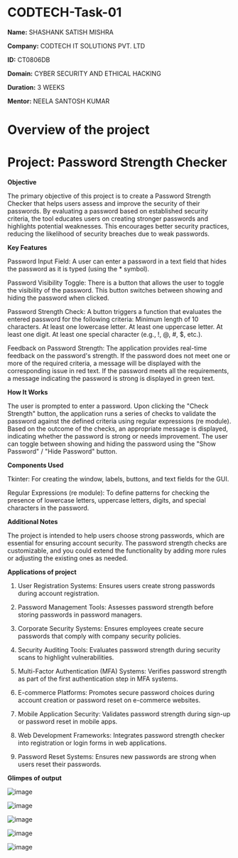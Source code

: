 # CODTECH-Task-01

**Name:** SHASHANK SATISH MISHRA

**Company:** CODTECH IT SOLUTIONS PVT. LTD

**ID:** CT0806DB

**Domain:** CYBER SECURITY AND ETHICAL HACKING

**Duration:** 3 WEEKS

**Mentor:** NEELA SANTOSH KUMAR

# Overview of the project

# Project: Password Strength Checker

**Objective**

The primary objective of this project is to create a Password Strength Checker that helps users assess and improve the security of their passwords. By evaluating a password based on established security criteria, the tool educates users on creating stronger passwords and highlights potential weaknesses. This encourages better security practices, reducing the likelihood of security breaches due to weak passwords.

**Key Features**

Password Input Field:
A user can enter a password in a text field that hides the password as it is typed (using the * symbol).

Password Visibility Toggle:
There is a button that allows the user to toggle the visibility of the password. This button switches between showing and hiding the password when clicked.

Password Strength Check:
A button triggers a function that evaluates the entered password for the following criteria:
Minimum length of 10 characters.
At least one lowercase letter.
At least one uppercase letter.
At least one digit.
At least one special character (e.g., !, @, #, $, etc.).

Feedback on Password Strength:
The application provides real-time feedback on the password's strength. If the password does not meet one or more of the required criteria, a message will be displayed with the corresponding issue in red text.
If the password meets all the requirements, a message indicating the password is strong is displayed in green text.

**How It Works**

The user is prompted to enter a password.
Upon clicking the "Check Strength" button, the application runs a series of checks to validate the password against the defined criteria using regular expressions (re module).
Based on the outcome of the checks, an appropriate message is displayed, indicating whether the password is strong or needs improvement.
The user can toggle between showing and hiding the password using the "Show Password" / "Hide Password" button.

**Components Used**

Tkinter: For creating the window, labels, buttons, and text fields for the GUI.

Regular Expressions (re module): To define patterns for checking the presence of lowercase letters, uppercase letters, digits, and special characters in the password.

**Additional Notes**

The project is intended to help users choose strong passwords, which are essential for ensuring account security.
The password strength checks are customizable, and you could extend the functionality by adding more rules or adjusting the existing ones as needed.

**Applications of project**

1. User Registration Systems: Ensures users create strong passwords during account registration.

2. Password Management Tools: Assesses password strength before storing passwords in password managers.
 
3. Corporate Security Systems: Ensures employees create secure passwords that comply with company security policies.

4. Security Auditing Tools: Evaluates password strength during security scans to highlight vulnerabilities.

5. Multi-Factor Authentication (MFA) Systems: Verifies password strength as part of the first authentication step in MFA systems.

6. E-commerce Platforms: Promotes secure password choices during account creation or password reset on e-commerce websites.

7. Mobile Application Security: Validates password strength during sign-up or password reset in mobile apps.

8. Web Development Frameworks: Integrates password strength checker into registration or login forms in web applications.

9. Password Reset Systems: Ensures new passwords are strong when users reset their passwords.

**Glimpes of output**

![image](https://github.com/user-attachments/assets/115290cf-23b2-4496-b12e-ada634002a8e)

![image](https://github.com/user-attachments/assets/2d8b8ec3-fd77-4f19-8072-cebf98584f50)

![image](https://github.com/user-attachments/assets/da0f58af-5b9c-4ee0-9094-5ac91a599b29)

![image](https://github.com/user-attachments/assets/a6ab3c39-2468-4dd4-b9bf-a26a597827e5)

![image](https://github.com/user-attachments/assets/45e738f7-0e21-4ce3-be92-41bd81355921)












